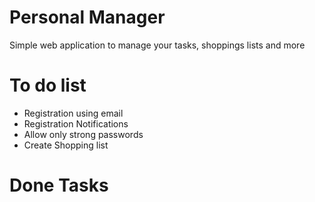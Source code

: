 # Personal Manager
Simple web application to manage your tasks, shoppings lists and more

# To do list
 - Registration using email
 - Registration Notifications
 - Allow only strong passwords
 - Create Shopping list

# Done Tasks

